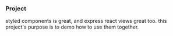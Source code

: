 ### Project 

styled components is great, and express react views great too. this project's purpose is to demo how to use them together.